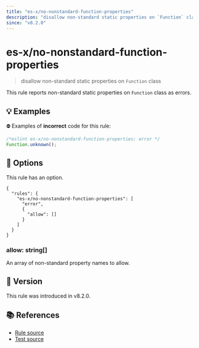 ```yaml
---
title: "es-x/no-nonstandard-function-properties"
description: "disallow non-standard static properties on `Function` class"
since: "v8.2.0"
---
```


# es-x/no-nonstandard-function-properties
> disallow non-standard static properties on `Function` class

This rule reports non-standard static properties on `Function` class as errors.

## 💡 Examples

⛔ Examples of **incorrect** code for this rule:

<eslint-playground type="bad">

```js
/*eslint es-x/no-nonstandard-function-properties: error */
Function.unknown();
```

</eslint-playground>

## 🔧 Options

This rule has an option.

```jsonc
{
  "rules": {
    "es-x/no-nonstandard-function-properties": [
      "error",
      {
        "allow": []
      }
    ]
  }
}
```

### allow: string[]

An array of non-standard property names to allow.

## 🚀 Version

This rule was introduced in v8.2.0.

## 📚 References

- [Rule source](https://github.com/eslint-community/eslint-plugin-es-x/blob/master/lib/rules/no-nonstandard-function-properties.js)
- [Test source](https://github.com/eslint-community/eslint-plugin-es-x/blob/master/tests/lib/rules/no-nonstandard-function-properties.js)
